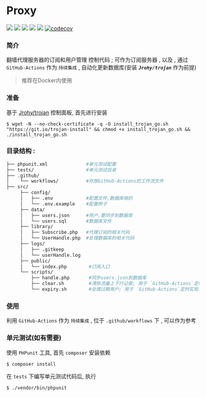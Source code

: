 
**Proxy**
===========
[![](https://github.com/twbworld/proxy/workflows/ci/badge.svg?branch=master)](https://github.com/twbworld/proxy/actions)
[![](https://github.com/twbworld/proxy/workflows/cd/badge.svg?branch=master)](https://github.com/twbworld/proxy/actions)
[![](https://img.shields.io/github/tag/twbworld/proxy?logo=github)](https://github.com/twbworld/proxy)
![](https://img.shields.io/badge/language-PHP-orange)
[![](https://img.shields.io/github/license/twbworld/proxy)](https://github.com/twbworld/proxy/blob/master/LICENSE)
[![codecov](https://codecov.io/gh/twbworld/proxy/branch/master/graph/badge.svg?token=08N3AJSVCR)](https://codecov.io/gh/twbworld/proxy)

### 简介
翻墙代理服务器的订阅和用户管理 控制代码 ; 可作为订阅服务器 , 以及 , 通过 `GitHub-Actions` 作为 `持续集成` , 自动化更新数据库(安装 ***`Jrohy/trojan`*** 作为前提)
> 推荐在Docker内使用

### 准备
基于 [Jrohy/trojan](https://github.com/Jrohy/trojan) 控制面板, 首先进行安装
```
$ wget -N --no-check-certificate -q -O install_trojan_go.sh "https://git.io/trojan-install" && chmod +x install_trojan_go.sh && ./install_trojan_go.sh
```

### 目录结构 : 
``` sh
├── phpunit.xml              #单元测试配置
├── tests/                   #单元测试目录
├── .github/
│    └── workflows/          #存放GitHub-Actions的工作流文件
├── src/
     ├── config/
     │   ├── .env            #配置文件,数据库啥的
     │   └── .env.example    #配置例子
     ├── data/
     │   ├── users.json      #用户,要同步到数据库
     │   └── users.sql       #数据库文件
     ├── library/
     │   ├── Subscribe.php   #代理订阅的相关代码
     │   └── UserHandle.php  #处理数据库的相关代码
     ├── logs/
     │   ├── .gitkeep
     │   └── userHandle.log
     ├── public/
     │   └── index.php        #订阅入口
     └── scripts/
         ├── handle.php       #同步users.json到数据库
         ├── clear.sh         #清除流量上下行记录; 用于 `GitHub-Actions`定时实现
         └── expiry.sh        #处理过期用户; 用于 `GitHub-Actions`定时实现
```
### 使用
利用 `GitHub-Actions` 作为 `持续集成` , 位于 `.github/workflows` 下 , 可以作为参考


### 单元测试(如有需要)

使用 `PHPunit` 工具, 首先 `composer` 安装依赖
``` sh
$ composer install
```
在 `tests` 下编写单元测试代码后, 执行
``` sh
$ ./vendor/bin/phpunit
```

